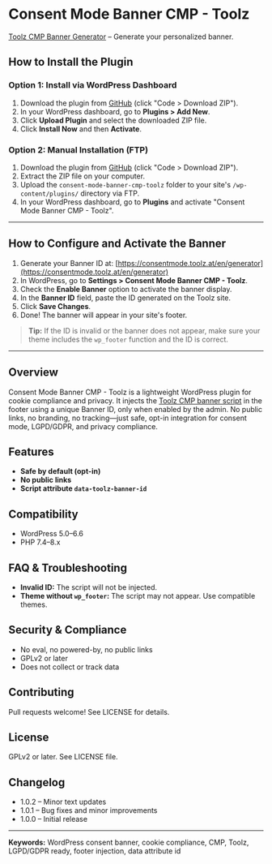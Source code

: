 # Consent Mode Banner CMP - Toolz

[Toolz CMP Banner Generator](https://consentmode.toolz.at/en/generator) – Generate your personalized banner.

## How to Install the Plugin

### Option 1: Install via WordPress Dashboard
1. Download the plugin from [GitHub](https://github.com/Toolz-at/consent-mode-banner-cmp-toolz) (click "Code > Download ZIP").
2. In your WordPress dashboard, go to **Plugins > Add New**.
3. Click **Upload Plugin** and select the downloaded ZIP file.
4. Click **Install Now** and then **Activate**.

### Option 2: Manual Installation (FTP)
1. Download the plugin from [GitHub](https://github.com/Toolz-at/consent-mode-banner-cmp-toolz) (click "Code > Download ZIP").
2. Extract the ZIP file on your computer.
3. Upload the `consent-mode-banner-cmp-toolz` folder to your site's `/wp-content/plugins/` directory via FTP.
4. In your WordPress dashboard, go to **Plugins** and activate "Consent Mode Banner CMP - Toolz".

---

## How to Configure and Activate the Banner

1. Generate your Banner ID at: [https://consentmode.toolz.at/en/generator](https://consentmode.toolz.at/en/generator)
2. In WordPress, go to **Settings > Consent Mode Banner CMP - Toolz**.
3. Check the **Enable Banner** option to activate the banner display.
4. In the **Banner ID** field, paste the ID generated on the Toolz site.
5. Click **Save Changes**.
6. Done! The banner will appear in your site's footer.

> **Tip:** If the ID is invalid or the banner does not appear, make sure your theme includes the `wp_footer` function and the ID is correct.

---

## Overview

Consent Mode Banner CMP - Toolz is a lightweight WordPress plugin for cookie compliance and privacy. It injects the [Toolz CMP banner script](https://cdn.toolz.at/banner-cmp.js) in the footer using a unique Banner ID, only when enabled by the admin. No public links, no branding, no tracking—just safe, opt-in integration for consent mode, LGPD/GDPR, and privacy compliance.

## Features

- **Safe by default (opt-in)**
- **No public links**
- **Script attribute `data-toolz-banner-id`**

## Compatibility

- WordPress 5.0–6.6
- PHP 7.4–8.x

## FAQ & Troubleshooting

- **Invalid ID:** The script will not be injected.
- **Theme without `wp_footer`:** The script may not appear. Use compatible themes.

## Security & Compliance

- No eval, no powered-by, no public links
- GPLv2 or later
- Does not collect or track data

## Contributing

Pull requests welcome! See LICENSE for details.

## License

GPLv2 or later. See LICENSE file.

## Changelog

- 1.0.2 – Minor text updates
- 1.0.1 – Bug fixes and minor improvements
- 1.0.0 – Initial release

---

**Keywords:** WordPress consent banner, cookie compliance, CMP, Toolz, LGPD/GDPR ready, footer injection, data attribute id
